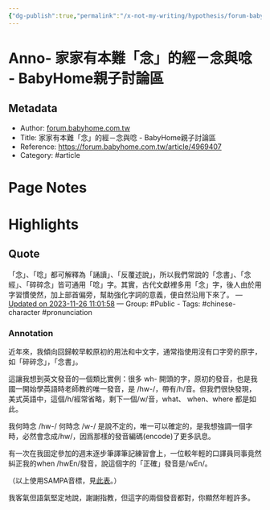 ```yaml
---
{"dg-publish":true,"permalink":"/x-not-my-writing/hypothesis/forum-babyhome-com-tw/baby-home/","noteIcon":"2"}
---
```



# Anno- 家家有本難「念」的經－念與唸 - BabyHome親子討論區

## Metadata
- Author: [forum.babyhome.com.tw]()
- Title: 家家有本難「念」的經－念與唸 - BabyHome親子討論區
- Reference: https://forum.babyhome.com.tw/article/4969407
- Category: #article

# Page Notes
# Highlights
## Quote
「念」、「唸」都可解釋為「誦讀」、「反覆述說」，所以我們常說的「念書」、「念經」、「碎碎念」皆可通用「唸」字。其實，古代文獻裡多用「念」字，後人由於用字習慣使然，加上部首偏旁，幫助強化字詞的意義，便自然沿用下來了。 
— [Updated on 2023-11-26 11:01:58](https://hyp.is/H1qqWIyOEe6cKecBA53SoQ/forum.babyhome.com.tw/article/4969407) — Group: #Public
    - Tags:  #chinese-character  #pronunciation 
    
### Annotation
近年來，我傾向回歸較早較原初的用法和中文字，通常指使用沒有口字旁的原字，如「碎碎念」，「念書」。

這讓我想到英文發音的一個類比實例：很多 wh- 開頭的字，原初的發音，也是我國一開始學英語時老師教的唯一發音，是 /hw-/，帶有/h/音。但我們很快發現，美式英語中，這個/h/經常省略，剩下一個/w/音，what、 when、where 都是如此。

我何時念 /hw-/ 何時念 /w-/ 是說不定的，唯一可以確定的，是我想強調一個字時，必然會念成/hw/，因爲那樣的發音編碼(encode)了更多訊息。

有一次在我固定參加的週末逐步筆譯筆記練習會上，一位較年輕的口譯員同事竟然糾正我的when /hwEn/發音，說這個字的「正確」發音是/wEn/。

（以上使用SAMPA音標，見[此表](https://ericliaointerpreting.com/note-on-the-sampa-phonetic-transcription-sampa/)。）

我客氣但語氣堅定地說，謝謝指教，但這字的兩個發音都對，你顯然年輕許多。


























